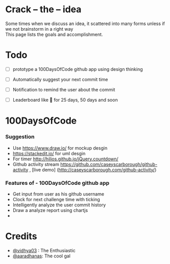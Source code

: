 # Crack – the – idea


Some times when we discuss an idea, it scattered into many forms unless if we not brainstorm in a right way  
This page lists the goals and accomplishment.

# Todo
- [ ] prototype a 100DaysOfCode github app using design thinking
- [ ] Automatically suggest your next commit time 
- [ ] Notification to remind the user about the commit
- [ ] Leaderboard like :cake: for 25 days, 50 days and soon


# 100DaysOfCode

### Suggestion
 - Use https://www.draw.io/ for mockup desgin
 - https://stackedit.io/ for uml desgin
 - For timer http://hilios.github.io/jQuery.countdown/
 - Github activity stream https://github.com/caseyscarborough/github-activity , [live demo] (http://caseyscarborough.com/github-activity/) 
 

### Features of - 100DaysOfCode github app
 - Get input from user as his github username
 - Clock for next challenge time with ticking
 - Intelligently analyze the user commit history 
 - Draw a analyze report using chartjs
 - 




Credits
=======

- [@vidhya03](https://github.com/vidhya03) : The Enthusiastic
- [@aaradhanas](https://github.com/aaradhanas): The cool gal

